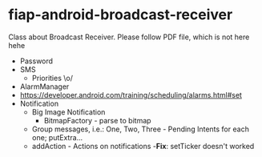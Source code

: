 # fiap-android-broadcast-receiver

Class about Broadcast Receiver. Please follow PDF file, which is not here hehe

- Password
- SMS
  - Priorities \o/
- AlarmManager
- https://developer.android.com/training/scheduling/alarms.html#set
- Notification
    - Big Image Notification
        - BitmapFactory - parse to bitmap
    - Group messages, i.e.: One, Two, Three - Pending Intents for each one; putExtra...
    - addAction - Actions on notifications
    -**Fix**: setTicker doesn't worked